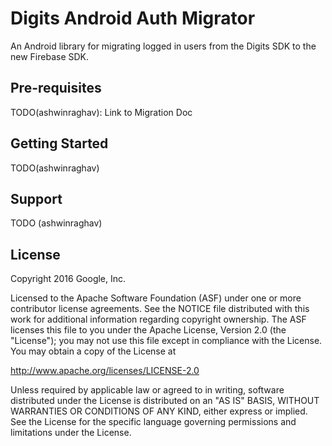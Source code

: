 Digits Android Auth Migrator
======================

An Android library for migrating logged in users from the Digits SDK to the new
Firebase SDK.

Pre-requisites
--------------
TODO(ashwinraghav): Link to Migration Doc

Getting Started
---------------
TODO(ashwinraghav)

Support
-------
TODO (ashwinraghav)

License
-------

Copyright 2016 Google, Inc.

Licensed to the Apache Software Foundation (ASF) under one or more contributor
license agreements.  See the NOTICE file distributed with this work for
additional information regarding copyright ownership.  The ASF licenses this
file to you under the Apache License, Version 2.0 (the "License"); you may not
use this file except in compliance with the License.  You may obtain a copy of
the License at

http://www.apache.org/licenses/LICENSE-2.0

Unless required by applicable law or agreed to in writing, software
distributed under the License is distributed on an "AS IS" BASIS, WITHOUT
WARRANTIES OR CONDITIONS OF ANY KIND, either express or implied.  See the
License for the specific language governing permissions and limitations under
the License.
